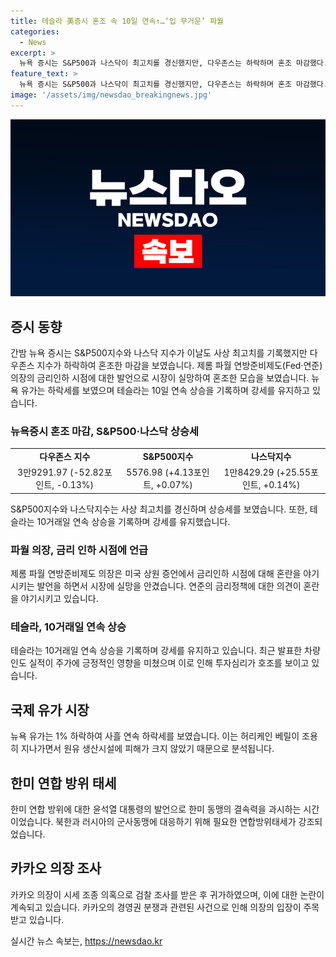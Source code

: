 ```yaml
---
title: 테슬라 美증시 혼조 속 10일 연속↑…‘입 무거운’ 파월
categories:
  - News
excerpt: >
  뉴욕 증시는 S&P500과 나스닥이 최고치를 경신했지만, 다우존스는 하락하며 혼조 마감했다. 제롬 파월 연방준비제도(Fed) 의장이 금리 인하 시점에 대해 함구하자 시장은 실망하며 강세를 이어가는 테슬라와 뉴욕 유가의 하락세가 주목받을 전망이다. 파월은 미국 상원 증언에서 인플레이션 완화에 진전이 있다고 평가했으나, 금리인하 시점에 대해선 함구한 것으로 알려졌다. 테슬라는 10거래일 연속 상승 기록을 경신하며 강세를 지속하고 있으며, 뉴욕 유가는 1% 하락하며 사흘 연속 하락세를 보였다.
feature_text: >
  뉴욕 증시는 S&P500과 나스닥이 최고치를 경신했지만, 다우존스는 하락하며 혼조 마감했다. 제롬 파월 연방준비제도(Fed) 의장이 금리 인하 시점에 대해 함구하자 시장은 실망하며 강세를 이어가는 테슬라와 뉴욕 유가의 하락세가 주목받을 전망이다. 파월은 미국 상원 증언에서 인플레이션 완화에 진전이 있다고 평가했으나, 금리인하 시점에 대해선 함구한 것으로 알려졌다. 테슬라는 10거래일 연속 상승 기록을 경신하며 강세를 지속하고 있으며, 뉴욕 유가는 1% 하락하며 사흘 연속 하락세를 보였다.
image: '/assets/img/newsdao_breakingnews.jpg'
---
```


<p><img src="/assets/img/newsdao_breakingnews.jpg" alt="flaretime 속보" /></p>

<h2 data-ke-size="size26">증시 동향</h2>

<p data-ke-size="size16">간밤 뉴욕 증시는 S&P500지수와 나스닥 지수가 이날도 사상 최고치를 기록했지만 다우존스 지수가 하락하여 혼조한 마감을 보였습니다. 제롬 파월 연방준비제도(Fed·연준) 의장의 금리인하 시점에 대한 발언으로 시장이 실망하여 혼조한 모습을 보였습니다. 뉴욕 유가는 하락세를 보였으며 테슬라는 10일 연속 상승을 기록하며 강세를 유지하고 있습니다.</p>

<h3>뉴욕증시 혼조 마감, S&P500·나스닥 상승세</h3>

<table>
  <tr>
    <td style="text-align: center; height: 17px;"><b>다우존스 지수</b></td>
    <td style="text-align: center; height: 17px;"><b>S&P500지수</b></td>
    <td style="text-align: center; height: 17px;"><b>나스닥지수</b></td>
  </tr>
  <tr>
    <td style="text-align: center; height: 17px;">3만9291.97 (-52.82포인트, -0.13%)</td>
    <td style="text-align: center; height: 17px;">5576.98 (+4.13포인트, +0.07%)</td>
    <td style="text-align: center; height: 17px;">1만8429.29 (+25.55포인트, +0.14%)</td>
  </tr>
</table>

<p data-ke-size="size16">S&P500지수와 나스닥지수는 사상 최고치를 경신하며 상승세를 보였습니다. 또한, 테슬라는 10거래일 연속 상승을 기록하며 강세를 유지했습니다.</p>

<h3>파월 의장, 금리 인하 시점에 언급</h3>

<p data-ke-size="size16">제롬 파월 연방준비제도 의장은 미국 상원 증언에서 금리인하 시점에 대해 혼란을 야기시키는 발언을 하면서 시장에 실망을 안겼습니다. 연준의 금리정책에 대한 의견이 혼란을 야기시키고 있습니다.</p>

<h3>테슬라, 10거래일 연속 상승</h3>

<p data-ke-size="size16">테슬라는 10거래일 연속 상승을 기록하며 강세를 유지하고 있습니다. 최근 발표한 차량 인도 실적이 주가에 긍정적인 영향을 미쳤으며 이로 인해 투자심리가 호조를 보이고 있습니다.</p>

<h2 data-ke-size="size26">국제 유가 시장</h2>

<p data-ke-size="size16">뉴욕 유가는 1% 하락하여 사흘 연속 하락세를 보였습니다. 이는 허리케인 베릴이 조용히 지나가면서 원유 생산시설에 피해가 크지 않았기 때문으로 분석됩니다.</p>

<h2 data-ke-size="size26">한미 연합 방위 태세</h2>

<p data-ke-size="size16">한미 연합 방위에 대한 윤석열 대통령의 발언으로 한미 동맹의 결속력을 과시하는 시간이었습니다. 북한과 러시아의 군사동맹에 대응하기 위해 필요한 연합방위태세가 강조되었습니다.</p>

<h2 data-ke-size="size26">카카오 의장 조사</h2>

<p data-ke-size="size16">카카오 의장이 시세 조종 의혹으로 검찰 조사를 받은 후 귀가하였으며, 이에 대한 논란이 계속되고 있습니다. 카카오의 경영권 분쟁과 관련된 사건으로 인해 의장의 입장이 주목받고 있습니다.</p>
실시간 뉴스 속보는, <a href="https://newsdao.kr" rel="dofollow">https://newsdao.kr</a>


